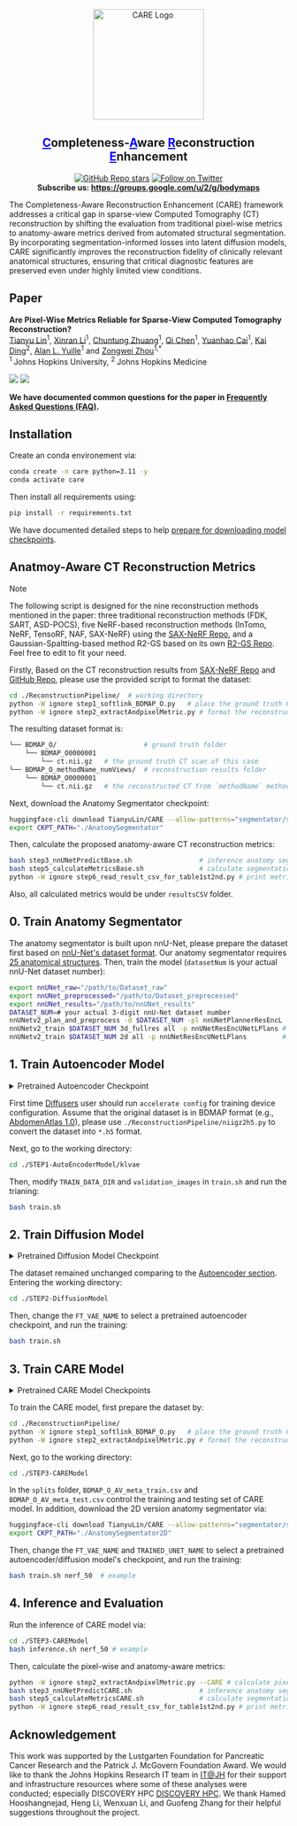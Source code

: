 <div align="center">
    <img src="assets/fig_logo.png" alt="CARE Logo" width=200/>
<h2 align="center"><span style="color: blue;"><ins>C</ins></span>ompleteness-<span style="color: blue;"><ins>A</ins></span>ware <span style="color: blue;"><ins>R</ins></span>econstruction <span style="color: blue;"><ins>E</ins></span>nhancement</h2>
</div>
<div align="center">


<!-- ![visitors](https://visitor-badge.laobi.icu/badge?page_id=MrGiovanni/CARE) -->
[![GitHub Repo stars](https://img.shields.io/github/stars/MrGiovanni/CARE?style=social)](https://github.com/MrGiovanni/CARE/stargazers)
<a href="https://twitter.com/bodymaps317">
        <img src="https://img.shields.io/twitter/follow/BodyMaps?style=social" alt="Follow on Twitter" />
</a><br/>
**Subscribe us: https://groups.google.com/u/2/g/bodymaps**  

</div>

The Completeness-Aware Reconstruction Enhancement (CARE) framework addresses a critical gap in sparse-view Computed Tomography (CT) reconstruction by shifting the evaluation from traditional pixel-wise metrics to anatomy-aware metrics derived from automated structural segmentation. By incorporating segmentation-informed losses into latent diffusion models, CARE significantly improves the reconstruction fidelity of clinically relevant anatomical structures, ensuring that critical diagnostic features are preserved even under highly limited view conditions.

## Paper
<b>Are Pixel-Wise Metrics Reliable for Sparse-View Computed Tomography Reconstruction?</b> <br/>
[Tianyu Lin](https://lin-tianyu.github.io/)<sup>1</sup>, 
[Xinran Li](https://openreview.net/profile?id=~Xinran_Li7)<sup>1</sup>, 
[Chuntung Zhuang](https://openreview.net/profile?id=~Chuntung_Zhuang1)<sup>1</sup>, 
[Qi Chen](https://scholar.google.com/citations?user=4Q5gs2MAAAAJ&hl=en)<sup>1</sup>, 
[Yuanhao Cai](https://caiyuanhao1998.github.io/)<sup>1</sup>, 
[Kai Ding](https://scholar.google.com/citations?user=OvpsAYgAAAAJ&hl=en&oi=ao)<sup>2</sup>, 
[Alan L. Yuille](https://www.cs.jhu.edu/~ayuille/)<sup>1</sup> and
[Zongwei Zhou](https://www.zongweiz.com/)<sup>1,*</sup> <br/>
<sup>1 </sup>Johns Hopkins University,  <sup>2 </sup>Johns Hopkins Medicine  <br/>
<!-- CVPR, 2024 <br/> -->
<a href=''><img src='https://img.shields.io/badge/Paper-PDF-purple'></a>
<a href='https://github.com/MrGiovanni/CARE'><img src='https://img.shields.io/badge/GitHub-Code-blue'></a>

**We have documented common questions for the paper in [Frequently Asked Questions (FAQ)](documents/FAQ.md).**


## Installation
Create an conda environement via:
```bash
conda create -n care python=3.11 -y
conda activate care
```
Then install all requirements using:
```bash
pip install -r requirements.txt
```
We have documented detailed steps to help [prepare for downloading model checkpoints](documents/DOWNLOAD.md).

## Anatmoy-Aware CT Reconstruction Metrics
> [!NOTE]
> The following script is designed for the nine reconstruction methods mentioned in the paper: three traditional reconstruction methods (FDK, SART, ASD-POCS), five NeRF-based reconstruction methods (InTomo, NeRF, TensoRF, NAF, SAX-NeRF) using the [SAX-NeRF Repo](https://github.com/caiyuanhao1998/SAX-NeRF), and a Gaussian-Spaltting-based method R2-GS based on its own [R2-GS Repo](https://github.com/Ruyi-Zha/r2_gaussian). Feel free to edit to fit your need.

Firstly, Based on the CT reconstruction results from [SAX-NeRF Repo](https://github.com/caiyuanhao1998/SAX-NeRF) and [GitHub Repo](https://github.com/Ruyi-Zha/r2_gaussian), please use the provided script to format the dataset:
```bash
cd ./ReconstructionPipeline/  # working directory
python -W ignore step1_softlink_BDMAP_O.py   # place the ground truth CT and segmentation
python -W ignore step2_extractAndpixelMetric.py # format the reconstruction & pixel-wise metrics
```
The resulting dataset format is:
```bash
└── BDMAP_O/                      # ground truth folder
    └── BDMAP_O0000001
        └── ct.nii.gz   # the ground truth CT scan of this case
└── BDMAP_O_methodName_numViews/  # reconstruction results folder
    └── BDMAP_O0000001
        └── ct.nii.gz   # the reconstructed CT from `methodName` method with `numViews` X-rays
```
Next, download the Anatomy Segmentator checkpoint:
```bash
huggingface-cli download TianyuLin/CARE --allow-patterns="segmentator/segmentator3D/*" --to-local-dir="./AnatomySegmentator/"
export CKPT_PATH="./AnatomySegmentator"
```
Then, calculate the proposed anatomy-aware CT reconstruction metrics:
```bash
bash step3_nnUNetPredictBase.sh                 # inference anatomy segmentator
bash step5_calculateMetricsBase.sh              # calculate segmentation metrics
python -W ignore step6_read_result_csv_for_table1st2nd.py # print metrics in latex table format
```
Also, all calculated metrics would be under `resultsCSV` folder.

## 0. Train Anatomy Segmentator
The anatomy segmentator is built upon nnU-Net, please prepare the dataset first based on [nnU-Net's dataset format](https://github.com/MIC-DKFZ/nnUNet/blob/master/documentation/dataset_format.md). Our anatomy segmentator requires [25 anatomical structures](documents/dataset.json).
Then, train the model (`datasetNum` is your actual nnU-Net dataset number):
```bash
export nnUNet_raw="/path/to/Dataset_raw"
export nnUNet_preprocessed="/path/to/Dataset_preprocessed"
export nnUNet_results="/path/to/nnUNet_results"
DATASET_NUM=# your actual 3-digit nnU-Net dataset number
nnUNetv2_plan_and_preprocess -d $DATASET_NUM -pl nnUNetPlannerResEncL --verify_dataset_integrity
nnUNetv2_train $DATASET_NUM 3d_fullres all -p nnUNetResEncUNetLPlans # 3d version for anatomy-aware metrics
nnUNetv2_train $DATASET_NUM 2d all -p nnUNetResEncUNetLPlans         # 2d version for CARE model training
```

## 1. Train Autoencoder Model
<details>
<summary>Pretrained Autoencoder Checkpoint</summary>

```bash
huggingface-cli download TianyuLin/CARE --allow-patterns="autoencoder/*" --to-local-dir="./autoencoder/"
```
</details>

First time [Diffusers](https://github.com/huggingface/diffusers) user should run `accelerate config` for training device configuration. Assume that the original dataset is in BDMAP format (e.g., [AbdomenAtlas 1.0](https://huggingface.co/datasets/AbdomenAtlas/AbdomenAtlas1.0Mini)), please use `./ReconstructionPipeline/niigz2h5.py` to convert the dataset into `*.h5` format.

Next, go to the working directory:
```bash
cd ./STEP1-AutoEncoderModel/klvae
```
Then, modify `TRAIN_DATA_DIR` and `validation_images` in `train.sh` and run the trianing:
```bash
bash train.sh
```
## 2. Train Diffusion Model
<details>
<summary>Pretrained Diffusion Model Checkpoint</summary>

```bash
huggingface-cli download TianyuLin/CARE --allow-patterns="diffusion/*" --to-local-dir="./diffusion/"
```
</details>

The dataset remained unchanged comparing to the [Autoencoder section](#1.-Train-Autoencoder-Model). Entering the working directory:
```bash
cd ./STEP2-DiffusionModel
```
Then, change the `FT_VAE_NAME` to select a pretrained autoencoder checkpoint, and run the training:
```bash
bash train.sh
```

## 3. Train CARE Model
<details>
<summary>Pretrained CARE Model Checkpoints</summary>

```bash
huggingface-cli download TianyuLin/CARE --allow-patterns="CARE/*" --to-local-dir="./CARE/"
```

</details>

To train the CARE model, first prepare the dataset by:
```bash
cd ./ReconstructionPipeline/
python -W ignore step1_softlink_BDMAP_O.py   # place the ground truth CT and segmentation
python -W ignore step2_extractAndpixelMetric.py # format the reconstruction & pixel-wise metrics
```
Next, go to the working directory:
```bash
cd ./STEP3-CAREModel
```
In the `splits` folder, `BDMAP_O_AV_meta_train.csv` and `BDMAP_O_AV_meta_test.csv` control the training and testing set of CARE model. 
In addition, download the 2D version anatomy segmentator via:
```bash
huggingface-cli download TianyuLin/CARE --allow-patterns="segmentator/segmentator2D/*" --to-local-dir="./AnatomySegmentator2D/"
export CKPT_PATH="./AnatomySegmentator2D"
```
Then, change the `FT_VAE_NAME` and `TRAINED_UNET_NAME` to select a pretrained autoencoder/diffusion model's checkpoint, and run the training:
```bash
bash train.sh nerf_50  # example
```

## 4. Inference and Evaluation
Run the inference of CARE model via:
```bash
cd ./STEP3-CAREModel
bash inference.sh nerf_50 # example
```
Then, calculate the pixel-wise and anatomy-aware metrics:
```bash
python -W ignore step2_extractAndpixelMetric.py --CARE # calculate pixel-wise metrics (SSIM and PSNR)
bash step3_nnUNetPredictCARE.sh                 # inference anatomy segmentator
bash step5_calculateMetricsCARE.sh              # calculate segmentation metrics
python -W ignore step6_read_result_csv_for_table1st2nd.py # print metrics in latex table format
```


<!-- ## Citation
```
@inproceedings{lin2025are,
  title={Are Pixel-Wise Metrics Reliable for Sparse-View Computed Tomography Reconstruction?},
  author={Lin, Tianyu and Li, Xinran and Zhuang, Chuntung and Chen, Qi and Cai, Yuanhao and Ding, Kai and Yuille, Alan and Zhou, Zongwei},
  booktitle={},
  pages={},
  year={2025}
}
``` -->

## Acknowledgement

This work was supported by the Lustgarten Foundation for Pancreatic Cancer Research and the Patrick J. McGovern Foundation Award. We would like to thank the Johns Hopkins Research IT team in [IT@JH](https://researchit.jhu.edu/) for their support and infrastructure resources where some of these analyses were conducted; especially DISCOVERY HPC [DISCOVERY HPC](https://researchit.jhu.edu/research-hpc/). We thank Hamed Hooshangnejad, Heng Li, Wenxuan Li, and Guofeng Zhang for their helpful suggestions throughout the project.
